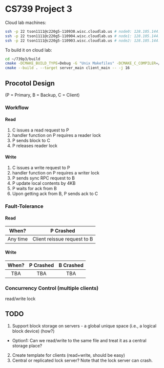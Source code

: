# CS739 Project 3

Cloud lab machines:
```bash
ssh -p 22 tson1111@c220g5-110930.wisc.cloudlab.us # node0: 128.105.144.168
ssh -p 22 tson1111@c220g5-110904.wisc.cloudlab.us # node1: 128.105.144.142
ssh -p 22 tson1111@c220g5-110903.wisc.cloudlab.us # node2: 128.105.144.141
```

To build it on cloud lab:
```bash
cd ~/739p3/build
cmake -DCMAKE_BUILD_TYPE=Debug -G "Unix Makefiles" -DCMAKE_C_COMPILER=/usr/bin/gcc -DCMAKE_CXX_COMPILER=/usr/bin/g++ ..
cmake --build . --target server_main client_main -- -j 16
```

## Procotol Design
(P = Primary, B = Backup, C = Client)

### Workflow
#### Read
1. C issues a read request to P
2. handler function on P requires a reader lock
3. P sends block to C
4. P releases reader lock

#### Write
1. C issues a write request to P
2. handler function on P requires a writer lock
3. P sends sync RPC request to B
4. P update local contents by 4KB
5. P waits for ack from B
6. Upon getting ack from B, P sends ack to C

### Fault-Tolerance

#### Read
| When?       | P Crashed   |
| :----:      |    :----:   |
| Any time    | Client reissue request to B|

#### Write
| When?       | P Crashed   | B Crashed   |
| :----:      |    :----:   |    :----:   |
| TBA         | TBA         | TBA         |

### Concurrency Control (multiple clients)
read/write lock

## TODO
1. Support block storage on servers - a global unique space (i.e., a logical block device) (how?)
* Option1: Can we read/write to the same file and treat it as a central storage place?
2. Create template for clients (read+write, should be easy)
3. Central or replicated lock server? Note that the lock server can crash.
